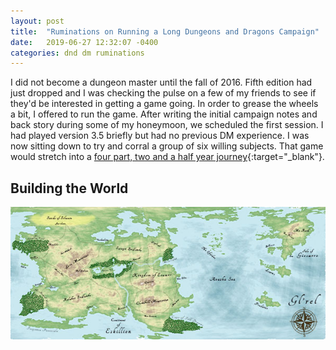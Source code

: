 ```yaml
---
layout: post
title:  "Ruminations on Running a Long Dungeons and Dragons Campaign"
date:   2019-06-27 12:32:07 -0400
categories: dnd dm ruminations
---
```

I did not become a dungeon master until the fall of 2016.  Fifth edition had just dropped and I was checking the pulse on a few of my friends to see if they'd be interested in getting a game going.  In order to grease the wheels a bit, I offered to run the game.  After writing the initial campaign notes and back story during some of my honeymoon, we scheduled the first session. I had played version 3.5 briefly but had no previous DM experience.  I was now sitting down to try and corral a group of six willing subjects.  That game would stretch into a [four part, two and a half year journey](https://glrel.fandom.com/wiki/Glrel_Wiki){:target="_blank"}.

## Building the World

![The World of Gl'Rel](/assets/images/glrel-world-map-small.jpg)


